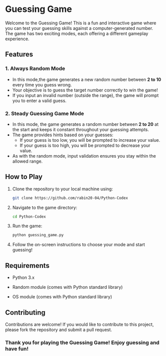 # Guessing Game

Welcome to the Guessing Game! This is a fun and interactive game where you can test your guessing skills against a computer-generated number. The game has two exciting modes, each offering a different gameplay experience.

## Features

### 1. Always Random Mode

- In this mode,the game generates a new random number between **2 to 10** every time you guess wrong.
- Your objective is to guess the target number correctly to win the game!
- If you input an invalid number (outside the range), the game will prompt you to enter a valid guess.

### 2. Steady Guessing Game Mode

- In this mode, the game generates a random number between **2 to 20** at the start and keeps it constant throughout your guessing attempts.
- The game provides hints based on your guesses:
  - If your guess is too low, you will be prompted to increase your value.
  - If your guess is too high, you will be prompted to decrease your value.
- As with the random mode, input validation ensures you stay within the allowed range.

## How to Play

1. Clone the repository to your local machine using:
   ```bash
   git clone https://github.com/rabin20-04/Python-Codex
   ```
2. Navigate to the game directory:
   ```bash
   cd Python-Codex
   ```
3. Run the game:
   ```bash
   python guessing_game.py
   ```
4. Follow the on-screen instructions to choose your mode and start guessing!

## Requirements

- Python 3.x

- Random module (comes with Python standard library)
- OS module (comes with Python standard library)

## Contributing

Contributions are welcome! If you would like to contribute to this project, please fork the repository and submit a pull request.

### Thank you for playing the Guessing Game! Enjoy guessing and have fun!
